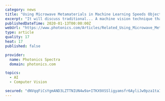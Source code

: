```yaml
---
category: news
title: "Using Microwave Metamaterials in Machine Learning Speeds Object Recognition"
excerpt: "It will discuss traditional... A machine vision technique that compares a template of the desired image (the correlation kernel) with the actual camera image of an object and generates a new image (the correlation image) that... A visual system including a ..."
publishedDateTime: 2020-01-13T00:00:00Z
webUrl: "https://www.photonics.com/Articles/Related_Using_Microwave_Metamaterials_in_Machine/ar65455"
type: article
quality: 17
heat: 17
published: false

provider:
  name: Photonics Spectra
  domain: photonics.com

topics:
  - AI
  - Computer Vision

secured: "dNVqqFiCsYgmAND3LZTTNIUN4w9a+ITKX9XSSligyamsfr6AyliJw9pza1taIXpPU16bDKwQVOIWPsE0jEtkjwtABWd83srubm7fcFHV4TbzppBQHD5MdK/jFeJWeHhzbhIju0nTBWcnxYqnFoGg7OPaRJQw8/EFQxR3T5uuV2YbPXPvVYTYKaDxMqP/dkFITxpHw/eHYZf++taB0RCN71CWmnTIb/LzggRIRw6SR8ZJO7uuOw56uGV2WFThPNz4tU2cMeyVYcu/YwRPlEympTy4aSyt0ZMOpP3+lg6Q9LaS3yGef+I7Uil5f9a6ttNX;ylXnLvrCVYmlxDLUSwhzHQ=="
---
```


